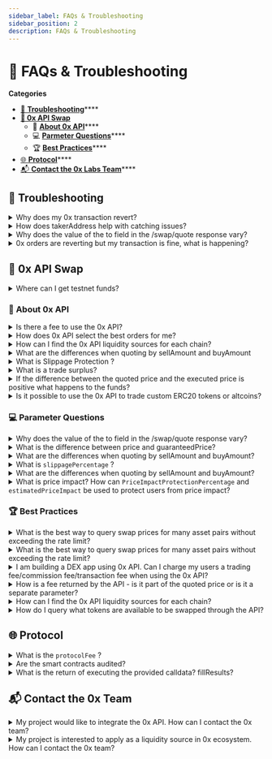 ```yaml
---
sidebar_label: FAQs & Troubleshooting
sidebar_position: 2
description: FAQs & Troubleshooting
---
```

# 🤔 FAQs & Troubleshooting

**Categories**

* [🧰 **Troubleshooting**](faqs-and-troubleshooting.md#troubleshooting)****
* ****[**🔄 0x API Swap**](faqs-and-troubleshooting.md#0x-api-swap-1)****
  * 📜 [**About 0x API**](faqs-and-troubleshooting.md#about-0x-api)****
  * 💻 [**Parmeter Questions**](faqs-and-troubleshooting.md#parameter-questions)****
  * 🏆 [**Best Practices**](faqs-and-troubleshooting.md#best-practices)****
* [🌐 **Protocol**](faqs-and-troubleshooting.md#protocol)****
* [📬 **Contact the 0x Labs Team**](faqs-and-troubleshooting.md#contact-the-0x-team)****

## 🧰 **Troubleshooting**

<details>

<summary>Why does my 0x transaction revert?</summary>

If your 0x quote is reverting, besides the standard revert issues related to ETH transactions, we recommend check the following are set correctly:

* Are allowances properly set for the user to trade the `sellToken`?
* Does the user have enough `sellToken` balance to execute the swap?
* Do users have enough to pay the gas?
* The slippage tolerance may be too low if the liquidity is very shallow for the token the user is trying to swap. Read [here](https://docs.0x.org/0x-api-swap/guides/troubleshooting-0x-api-swaps#slippage-tolerance) for how to handle this.&#x20;
* Fee-on-transfer tokens may wreak havoc on our contracts. Read [here](https://docs.0x.org/0x-api-swap/guides/troubleshooting-0x-api-swaps#fee-on-transfer-tokens) for how to handle this

For more details on addressing common issues, read [troubleshooting-0x-api-swaps.md](../0x-swap-api/guides/troubleshooting-0x-api-swaps.md "mention").&#x20;

</details>

<details>

<summary>How does takerAddress help with catching issues?</summary>

By passing a `takerAddress` parameter, 0x API can provide a more bespoke quote and help catch revert issues:

* 0x API will estimate the gas cost for `takerAddress` to execute the provided quote.
* If successfully called, the `gas` parameter in the quote will be an accurate amount of gas needed to execute the swap.
* If unsuccessful for revert reasons suggested above, then 0x API will throw a gas cost estimation error, alluding to an issue with the `takerAddress` executing the quote.

**TLDR** Pass `takerAddress` to get the quote validated before provided to you, assuring that a number of revert cases will not occur.

</details>

<details>

<summary>Why does the value of the to field in the /swap/quote response vary?</summary>

0x API selects the best 0x protocol interface to interact with based on the provided parameters and the smart order routing logic.

There are two main interfaces that 0x API will provide quotes for:

[**Exchange contract**](https://github.com/0xProject/0x-protocol-specification/blob/master/v3/v3-specification.md#exchange) - the main entry-point of the 0x protocol, all swap quotes are settled by the exchange contract.

[**Forwarder extension contract**](https://github.com/0xProject/0x-protocol-specification/blob/master/v3/forwarder-specification.md) - a payable interface allowing swaps between native ETH (as a `sellToken`) and another ERC20 asset.

Find the currently deployed contracts [here](https://docs.0x.org/introduction/0x-cheat-sheet).

</details>

<details>

<summary>0x orders are reverting but my transaction is fine, what is happening?</summary>

Developers may note when analyzing their transactions that some subset of 0x orders may revert (not filled) but the whole transaction is successful. This is expected behavior as implied earlier, some orders due to timing, and the pricing may be filled or expired before a users attempt to fill the order. This would result in a revert and 0x protocol will utilize fallback orders to compensate for the reverted order. This will result in a successful transaction even though reverts occur within the transactions.

</details>

## 🔄 **0x API Swap**

<details>

<summary>Where can I get testnet funds? </summary>

- [Goerli Faucet](https://goerlifaucet.com/)
- [Goerli POW Faucet](https://goerli-faucet.pk910.de/)
- [Paradigm MultiFaucet](https://faucet.paradigm.xyz/)
    - Funds a wallet with ETH, WETH, DAI, and NFTS across 4 testnets
- Also see our [Working in Testnet Guide](/0x-limit-orders/guides/working-in-the-testnet)

</details>

### 📜 **About 0x API**

<details>

<summary>Is there a fee to use the 0x API?</summary>

No, the 0x API is free to use and is intended for public use. If you are an integrator who needs access higher rate limits, please fill out [0x API Taker Integration Request Form](https://docs.google.com/forms/d/e/1FAIpQLSdUevfVTDbqnr2z7jBbuS-wMLu0wW9aHL0WZYb5B30TWFynhg/viewform) to apply for a custom enterprise API endpoint.

</details>

<details>

<summary>How does 0x API select the best orders for me?</summary>

Beyond simply sampling each liquidity source for their respective prices, 0x API adjusts for the gas consumption of each liquidity source with the specified gas price (if none provided 0x API will use ethGasStation's `fast` amount of gwei) and any associated fees with the specific liquidity source. By sampling through varying compositions of liquidity sources, 0x API selects the best set of orders to give you the best price. 0x API also creates another set of fallback orders to ensure that the quote can be executed by users.

Ex: 0x API will adjust the price potentially received from Curve Finance by gas \* gasPrice and its fees. Because of Curve Finance’s costly gas consumption, its nominal price may not be the best price when settled.

</details>

<details>

<summary>How can I find the 0x API liquidity sources for each chain?</summary>

Use the API endpoint `/swap/v1/sources` to get the liquidity sources per chain. You will need to specify the root-endpoint for the chain you are interested in, for example, [https://polygon.api.0x.org/swap/v1/sources](https://polygon.api.0x.org/swap/v1/sources) for the Polygon Network or [https://api.0x.org/swap/v1/sources](https://api.0x.org/swap/v1/sources) for Ethereum Mainnet. See the **0x API Swap**[introduction.md](../0x-swap-api/introduction.md "mention")for a full list of endpoints we support.&#x20;

</details>

<details>

<summary>What are the differences when quoting by sellAmount and buyAmount</summary>

* If `sellToken` is utilized, then any unused `sellToken` will be refunded to the user.
* When `buyAmount` is used, the only guarantee is that **at least** the amount specified is bought. 0xAPI will not terminate early in the case where one order fills at a better price, so the user can in effect over buy the specified amount. This is somewhat amplified by usage of `slippagePercentage` which underestimates the on-chain price by a percentage.

Also, some liquidity sources do not enable querying by `buyAmount` (i.e Kyber), these sources are ignored when quoting for `buyAmounts`

**TLDR** Whenever possible, use `sellAmount` over `buyAmount` to get more deterministic behavior.

</details>

<details>

<summary>What is Slippage Protection ?</summary>

Slippage Protection is a feature of the 0x API that finds the best routes for decentralized exchange (DEX) trades while avoiding [slippage](https://help.matcha.xyz/en/articles/6304010-what-is-slippage) and MEV attacks.&#x20;

Slippage Protection incorporates slippage forecasts into 0x API’s smart order routing algorithm to deliver the optimal trade route. With Slippage Protection activated, 0x API will enable developers to surface more reliable quotes and consistently deliver the best executed price to users.\
\
Slippage Protection is currently supported on Ethereum for the most active trading pairs (ETH-USDC, ETH-DAI, ETH-USDT, ETH-WBTC, WETH-USDC, WETH-DAI, WETH-USDT, WETH-WBTC)

**Slippage Protection is an auto-enabled feature of the 0x API**, and no additional action is required to enable to implement it in your API request.\
\
Read here for the[ full details of Slippage Protection](../0x-swap-api/advanced-topics/slippage-protection.md).&#x20;

</details>

<details>

<summary>What is a trade surplus?</summary>

A trade surplus occurs when the quoted price is more than the executed price due to "positive slippage" as a result of unique market conditions. \
\
Also see ["If the difference between the quoted price and the executed price is positive what happens to the funds?"](faqs-and-troubleshooting.md#if-the-difference-between-the-quoted-price-and-the-executed-price-is-positive-what-happens-to-the-fu)

</details>

<details>

<summary>If the difference between the quoted price and the executed price is positive what happens to the funds?</summary>

The answer to what happens to the [trade surplus](faqs-and-troubleshooting.md#what-is-a-trade-surplus) depends on whether or not you are a meta-aggregator AND whether or not you have an API key. \
\
**If you are **_**not**_** a meta-aggregator and have an API key:** 100% of the trade surplus is returned back to the user. \
\
**If you are a meta-aggregator OR you **_**do not**_** have an API key:** 0x Labs will collect the surplus for trades that meet the following criteria - the trade is performed via Swap API,  goes through the 0x TransformERC20 contract, AND both tokens in the trade are in our allowed list: DAI, ETH, WETH, BUSD, MATIC, WMATIC, WBTC, USDT, USDC, TUSD, PAXG, LINK, UNI, BAT, and COMP.

For example:&#x20;

* APE→USDC (trade surplus not collected)
* USDC→APE (trade surplus not collected)
* ETH→USDC (trade surplus collected)

For context, trades that meet the criteria above are generally source liquidity from 2 or more sources, which is where the Swap API adds the most value.

In summary, 0x Labs will only recoup the surplus when our product is able to create additional value through our smart order routing.

**Note that for ALL integrators**, we will _not_ be recouping the surplus on orders that are routed through a single source (eg. 100% Uniswap or 100% Sushiswap), so our pricing will remain extremely competitive against AMMs and liquidity aggregators with a broader surplus policy.\
\
This model ensures that we can continue to invest into long-term growth of our products and continue to provide our integrators and end users the best experience.&#x20;

**🔑 Interested** **to** **get** **an** **API** **key?** **Please** **fill** **out** **the** [**request form.**](https://www.0x.org/#contact)****

</details>

<details>

<summary>Is it possible to use the 0x API to trade custom ERC20 tokens or altcoins?</summary>

If you would like to trade a custom token, you will need to create the liquidity either by using 0x limit orders or by creating a Liquidity Pool for your token on one of the various AMM sources that the API sources from, such as Uniswap, SushiSwap, or Curve. Learn more about creating limit order: [https://docs.0x.org/protocol/docs/exchange-proxy/features/nativeorders#limit-orders](https://docs.0x.org/protocol/docs/exchange-proxy/features/nativeorders#limit-orders)

</details>


### 💻 **Parameter Questions**

<details>

<summary>Why does the value of the to field in the /swap/quote response vary?</summary>

0x API selects the best 0x protocol interface to interact with based on the provided parameters and the smart order routing logic.

There are two main interfaces that 0x API will provide quotes for:

[**Exchange contract**](https://github.com/0xProject/0x-protocol-specification/blob/master/v3/v3-specification.md#exchange) - the main entry-point of the 0x protocol, all swap quotes are settled by the exchange contract.

[**Forwarder extension contract**](https://github.com/0xProject/0x-protocol-specification/blob/master/v3/forwarder-specification.md) - a payable interface allowing swaps between native ETH (as a `sellToken`) and another ERC20 asset.

Find the currently deployed contracts [here](https://docs.0x.org/introduction/0x-cheat-sheet).

</details>

<details>

<summary>What is the difference between price and guaranteedPrice?</summary>

The `price` field provides developers a sense of what the BEST price they could receive, denominated in `sellToken` for one `buyToken`. The `gauranteedPrice` is the price that developers can expect in a WORST case scenario where all the fallback orders are utilized over the better priced orders.

Say you found a swap for ETH to DAI at 220 DAI while the market price for ETH is 200 DAI. Obviously this is a great price and will not last forever, a “race” of sorts occurs as users compete to settle the swap of ETH for 220 DAI by selecting a competitive gasPrice that would result in their transaction being mined over others.

When such a race happens, only one user gets to receive the swap of ETH for 220 DAI, the other users will see their transactions revert.

To ensure that users will always have their swap executed within a reasonable price, 0x API quoting logic provides a set of fallback orders, created with on-chain sources (kyber, uniswap, PLP, curve) that will be filled at a slightly worse rate if the more aggressively priced orders expires or are filled by somebody else.

**TLDR** expect the actual settled price of a 0x quote to be somewhere between `price` and `gauranteedPrice`.

</details>

<details>

<summary>What are the differences when quoting by sellAmount and buyAmount?</summary>

* If `sellToken` is utilized, then any unused `sellToken` will be refunded to the user.
* When `buyAmount` is used, the only guarantee is that **at least** the amount specified is bought. 0xAPI will not terminate early in the case where one order fills at a better price, so the user can in effect over buy the specified amount. This is somewhat amplified by usage of `slippagePercentage` which underestimates the on-chain price by a percentage.

Also, some liquidity sources do not enable querying by `buyAmount` (i.e Kyber), these sources are ignored when quoting for `buyAmounts`

**TLDR** Whenever possible, use `sellAmount` over `buyAmount` to get more deterministic behavior.

</details>

<details>

<summary>What is <code>slippagePercentage</code> ?</summary>

Developers can influence how much “worse” the `guaranteedPrice` is through the `slippagePercentage` parameter. With on-chain sources, prices can vary between the quote being made and settlement. The `slippagePercentage` provides a "upper bound" to how much the price provided by these on-chain sources can slip and remain desirable by the developer.

**TLDR** `slippagePercentage` controls how much worse the price can be for the fallback orders provided in a 0x API quote which influences the `guaranteedPrice`.

</details>

<details>

<summary>What are the differences when quoting by sellAmount and buyAmount?</summary>

* If `sellToken` is utilized, then any unused `sellToken` will be refunded to the user.
* When `buyAmount` is used, the only guarantee is that **at least** the amount specified is bought. 0xAPI will not terminate early in the case where one order fills at a better price, so the user can in effect over buy the specified amount. This is somewhat amplified by usage of `slippagePercentage` which underestimates the on-chain price by a percentage.

Also, some liquidity sources do not enable querying by `buyAmount` (i.e Kyber), these sources are ignored when quoting for `buyAmounts`

**TLDR** Whenever possible, use `sellAmount` over `buyAmount` to get more deterministic behavior.

</details>

<details>

<summary>What is price impact? How can <code>PriceImpactProtectionPercentage</code> and <code>estimatedPriceImpact</code> be used to protect users from price impact? </summary>

Read our [full blog post](https://blog.0x.org/0x-swap-api-price-impact-protection/) on Price Impact Protection and how to use it in the Swap API.&#x20;

\
**What is price impact?**\
****\
****Price impact is the influence that a user’s trade has over the market price of an underlying trading pair. It is directly related to the amount of liquidity in the pool. Price impact can be particularly high for illiquid trading pairs and in certain instances can cause significant losses for traders.

This is different from price slippage, although the terms are often mistakenly used interchangeably. Price slippage refers to the difference between the executed price and the quoted price, caused by external market movements unrelated to your trade.\
\
**What is our solution?** \
****\
****We launched Price Impact Protection to make it easier to protect users from getting rekt by illiquid markets. Despite Swap API enabling access to the deepest liquidity from over 70+ exchanges, there are still some long-tailed token pairs that suffer from suboptimal liquidity on decentralized exchanges.

When we are able to calculate price impact estimates, users leveraging the Swap API will be notified when their trade faces a price impact over a certain threshold. The API will return an error of insufficient liquidity due to the price impact being higher than the defined limit. The threshold is easily customizable by setting `PriceImpactProtectionPercentage` anywhere from 0-1, so we encourage every Swap API user to customize this parameter based on their needs and tolerance.

Price Impact Protection is an optional feature - the default threshold will be set at 1. Developers and API users who want to take advantage of it will need to opt-in by adjusting this setting.

Developers can also surface this information in their UI so users can see the potential price impact of a trade prior to submitting an order. Developers can simply ping the Swap API \[[swap/v1/quote](https://docs.0x.org/0x-api-swap/api-references/get-swap-v1-quote#request)] and use the returned `estimatedPriceImpact` information.

</details>

### 🏆 **Best Practices**

<details>

<summary>What is the best way to query swap prices for many asset pairs without exceeding the rate limit?</summary>

Our rate limits exists because we want to encourage anyone using our infra to actually swap, not just use our API as a price oracle. If you would like to query for token prices, we would recommend either setting up your own 0x API instance via the [repo README](https://github.com/0xProject/0x-api#getting-started) instructions or query a 3rd party service like [coingecko](https://www.coingecko.com/en/coins/usd-coin#markets).

</details>

<details>

<summary>What is the best way to query swap prices for many asset pairs without exceeding the rate limit?</summary>

Our rate limits exists because we want to encourage anyone using our infra to actually swap, not just use our API as a price oracle. If you would like to query for token prices, we would recommend either setting up your own 0x API instance via the [repo README](https://github.com/0xProject/0x-api#getting-started) instructions or query a 3rd party service like [coingecko](https://www.coingecko.com/en/coins/usd-coin#markets).

</details>

<details>

<summary>I am building a DEX app using 0x API. Can I charge my users a trading fee/commission fee/transaction fee when using the 0x API? </summary>

**TL;DR** You have full flexibility on the fees you collect on your trades

Yes, this can be done by setting the `feeRecipient` and `buyTokenPercentageFee` parameters in a [`/swap`API request](../0x-swap-api/api-references/get-swap-v1-quote.md#request). Set a `buyTokenPercentageFee` on your DEX trades which represents the percentage (between 0 - 1.0) of the `buyAmount` (tokens being received) that should be attributed to `feeRecipient` (your wallet) as an affiliate fee.\
\
When the transaction has gone through, the fee amount will be sent to the `feeRecipient` address you've set. The fee is receive in the `buyToken` (the token that the user will receive). If you would like to receive a specific type of token (e.g. USDC), you will need to convert those on your own. \
\
Details about these parameters can be found in [get-swap-v1-quote.md](../0x-swap-api/api-references/get-swap-v1-quote.md "mention").&#x20;

**Also see** [#how-is-a-fee-returned-by-the-api-is-it-part-of-the-quoted-price-or-is-it-a-separate-parameter](faqs-and-troubleshooting.md#how-is-a-fee-returned-by-the-api-is-it-part-of-the-quoted-price-or-is-it-a-separate-parameter "mention")****

</details>

<details>

<summary> How is a fee returned by the API - is it part of the quoted price or is it a separate parameter? </summary>

The fee amount is incorporated as part of the quoted price. If you would like to display the fee separately, just display the amount return by `buyAmount * buyTokenPercentageFee`

</details>

<details>

<summary>How can I find the 0x API liquidity sources for each chain?</summary>

Use the API endpoint `/swap/v1/sources` to get the liquidity sources per chain. You will need to specify the root-endpoint for the chain you are interested in, for example, [https://polygon.api.0x.org/swap/v1/sources](https://polygon.api.0x.org/swap/v1/sources) for the Polygon Network or [https://api.0x.org/swap/v1/sources](https://api.0x.org/swap/v1/sources) for Ethereum Mainnet. See the **0x API Swap**[introduction.md](../0x-swap-api/introduction.md "mention")for a full list of endpoints we support.&#x20;

</details>

<details>

<summary>How do I query what tokens are available to be swapped through the API?</summary>

All ERC20 tokens are supported with the caveat that if the token is fee-on-transfer or has some other special logic there is no way for the API to detect this and their requests may fail/transactions revert/result in some wonky swaps.\
\
We recommend referring to [tokenlist.org](https://tokenlists.org/), specifically the [CoinGecko tokenlist ](https://tokenlists.org/token-list?url=https://tokens.coingecko.com/uniswap/all.json)for a list of all available ERC20 tokens.&#x20;

</details>

## 🌐 **Protocol**

<details>

<summary>What is the <code>protocolFee</code> ?</summary>

The community voted to remove protocol fees in [ZEIP-91](https://www.0x.org/zrx/vote/zeip-91) which decreased the protocol fee multiplier from the current value (70,000) to zero (0) for v3 onward.&#x20;

_**The following is kept for historical reference but no longer applie**_**s**

A protocol fee was paid by takers and ultimately rebated to market makers when their orders are filled.&#x20;

Protocol fees were calculated per order using the gas price multiplied by a constant (currently 70,000). 0x API calculated the required protocol fees to be paid and returns this in the `value` field. Since we recommended using a high gas price, in the event where the taker fills at a lower gas price, the excess was returned.

It was possible for the protocol fees to be paid in WETH rather than sent in the transaction as ETH. This could be achieved by the taker having a WETH balance and setting a WETH allowance to the Protocol fee collector address. This [address](https://etherscan.io/address/0xa26e80e7dea86279c6d778d702cc413e6cffa777) can be read on the Exchange contract: `Exchange.protocolFeeCollector`.

_TLDR_ 0x API handled the heavy lifting related to protocol fees and provides a `value` field.

</details>

<details>

<summary>Are the smart contracts audited?</summary>

Yes, 0x protocol’s contracts are open source and extensively tested by 0x core team’s internal protocol team and by external auditors (Consensys dilligence, Trail of Bits).

The [**Exchange**](https://github.com/0xProject/0x-protocol-specification/blob/master/v3/v3-specification.md#exchange) contract, because they are the main entry point of the 0x protocol, is versioned, and governed by ZRX token holders. Because of its critical place in 0x infrastructure, the 0x core team employs a number of external audits to ensure the safe and intended usage of the 0x contract.

The [**Forwarder**](https://github.com/0xProject/0x-protocol-specification/blob/master/v3/forwarder-specification.md) contract is internally audited and constantly improved upon by the 0x core team. Forwarder, an optional extension contract that users can opt in/out of using when swapping, has a minimized attack surface because no approval of user funds is needed.

</details>

<details>

<summary>What is the return of executing the provided calldata? fillResults?</summary>

0x protocol returns a `FillResults` object that returns the result of executing a 0x swap:

```
struct FillResults {
    uint256 makerAssetFilledAmount;  // Total amount of buyToken filled.
    uint256 takerAssetFilledAmount;  // Total amount of sellToken filled.
    uint256 protocolFeePaid;         // Total amount of protocolFee pair in WETH or ETH
    ...
}
```

On-chain, easily decode the result of executing the `calldata` like so:

```
import "@0x/contracts-exchange-libs/contracts/src/LibFillResults.sol";

...

(bool success, bytes memory data) = address(exchange).call.value(quote.protocolFee)(quote.calldataHex);
require(success, "Swap not filled");
 fillResults = abi.decode(data, (LibFillResults.FillResults));
 
```

</details>

## 📬 Contact the 0x Team

<details>

<summary>My project would like to integrate the 0x API. How can I contact the 0x team?</summary>

We appreciate your interest in consuming liquidity from the 0x API. Please fill out[ this form](https://docs.google.com/forms/d/e/1FAIpQLSdUevfVTDbqnr2z7jBbuS-wMLu0wW9aHL0WZYb5B30TWFynhg/viewform) for us to  to learn more about application and how you use the 0x API. Our team will review and reach out to you.

</details>

<details>

<summary>My project is interested to apply as a liquidity source in 0x ecosystem. How can I contact the 0x team?</summary>

Thank you for your interest in providing liquidity to the 0x ecosystem via our RFQ suite of products. Please fill out [this form](https://docs.google.com/forms/d/e/1FAIpQLSen019JsWFZHluSgqSaPE\_WFVc4YBtNS4EKB8ondJJ40Eh8jw/viewform) to help us learn more about your firm, and determine whether 0x is a good fit for you. Our team will review and reach out to you.\


</details>
